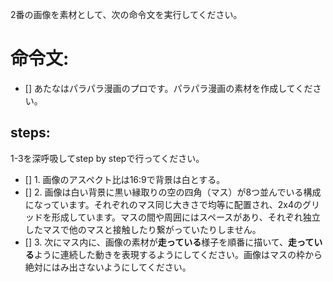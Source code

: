 2番の画像を素材として、次の命令文を実行してください。

# 命令文:
- [] あたなはパラパラ漫画のプロです。パラパラ漫画の素材を作成してください。

## steps:
1-3を深呼吸してstep by stepで行ってください。
- [] 1. 画像のアスペクト比は16:9で背景は白とする。
- [] 2. 画像は白い背景に黒い縁取りの空の四角（マス）が8つ並んでいる構成になっています。それぞれのマス同じ大きさで均等に配置され、2x4のグリッドを形成しています。マスの間や周囲にはスペースがあり、それぞれ独立したマスで他のマスと接触したり繋がっていたりしません。
- [] 3. 次にマス内に、画像の素材が**走っている**様子を順番に描いて、**走っている**ように連続した動きを表現するようにしてください。画像はマスの枠から絶対にはみ出さないようにしてください。
